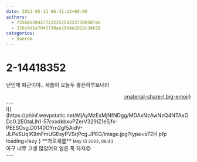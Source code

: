 ```yaml
---
date: 2022-05-13 06:41:23+09:00
authors:
  - 735b8d20447723235254333718958feb
  - 326c0d1e7045798aa3964e2028c34628
categories:
  - Saerom
---
```


# 2-14418352

<div class="post-container" markdown="1">
<div class="content-container md-sidebar__scrollwrap" markdown="1">

난인제 퇴근이야.. 새롬이 오늘두 좋은하루보내라

</div>
</div>

<div style="text-align: right;" markdown="1">
<a href="https://weverse.io/fromis9/fanpost/2-14418352" style="text-align: right;">:material-share:{.big-emoji}</a>
</div>
---

<div class="comments-container md-sidebar__scrollwrap" markdown="1">
<div class="comment" markdown="1">
<div class='id-container' markdown="1">
![](https://phinf.wevpstatic.net/MjAyMzExMjNfNDgg/MDAxNzAwNzQ4NTAxODc0.2EGtaLlh1-57cxxdkbxuPZerV329IZ1e5jfx-PEESOsg.D0140OYrn2gf5AidV-JLPeSUqIK9mFmUGEsyPVSrjPcg.JPEG/image.jpg?type=s72){ pfp loading=lazy }
**<span class="artist">가로새롬</span>** <small>May 13 2022, 06:43</small><br>
</div>
<div class='comment-body' markdown="1">
아구 너무 고생 많았어요 얼른 푹 자자😌
</div>
</div>
</div>
---
